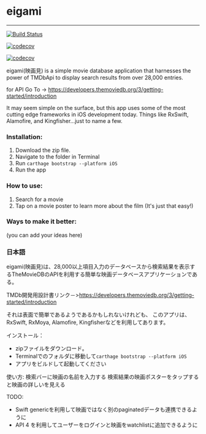 # eigami
------------
[![Build Status](https://travis-ci.org/aarifsumra/eigami.svg?branch=develop)](https://travis-ci.org/aarifsumra/eigami)


[![codecov](https://codecov.io/gh/aarifsumra/eigami/branch/develop/graph/badge.svg)](https://codecov.io/gh/aarifsumra/eigami)


[![codecov](https://codecov.io/gh/aarifsumra/eigami/branch/develop/graph/badge.svg)](https://codecov.io/gh/aarifsumra/eigami)

eigami(映画見) is a simple movie database application that harnesses the power of TMDbApi to display search results from over 28,000 entries.

for API Go To -> https://developers.themoviedb.org/3/getting-started/introduction

It may seem simple on the surface, but this app uses some of the most cutting edge frameworks in iOS development today. Things like RxSwift, Alamofire, and Kingfisher...just to name a few.

### Installation:
1. Download the zip file.
2. Navigate to the folder in Terminal
3. Run `carthage bootstrap --platform iOS`
4. Run the app

### How to use:
1. Search for a movie
2. Tap on a movie poster to learn more about the film
(It's just that easy!)

### Ways to make it better:
(you can add your ideas here)


### 日本語
eigami(映画見)は、28,000以上項目入力のデータベースから検索結果を表示するTheMovieDBのAPIを利用する簡単な映画データベースアプリケーションである。

TMDb開発用設計書リンク－>https://developers.themoviedb.org/3/getting-started/introduction

それは表面で簡単であるようであるかもしれないけれども、
このアプリは、RxSwift, RxMoya, Alamofire, Kingfisherなどを利用してあります。

インストール：
- zipファイルをダウンロード。
- Terminalでのフォルダに移動して`carthage bootstrap --platform iOS`
- アプリをビルドして起動してください

使い方:
検索バーに映画の名前を入力する
検索結果の映画ポスターをタップすると映画の詳しいを見える


TODO:
- Swift genericを利用して映画ではなく別のpaginatedデータも連携できるように
- API 4 を利用してユーザーをログインと映画をwatchlistに追加できるように
